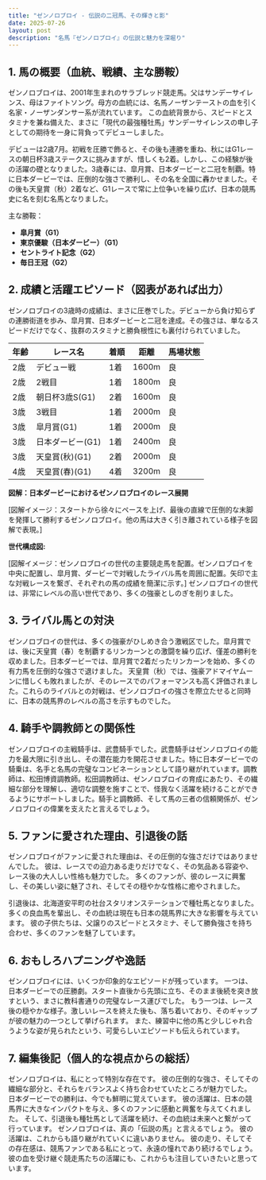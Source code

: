 ```yaml
---
title: "ゼンノロブロイ - 伝説の二冠馬、その輝きと影"
date: 2025-07-26
layout: post
description: "名馬『ゼンノロブロイ』の伝説と魅力を深堀り"
---
```


## 1. 馬の概要（血統、戦績、主な勝鞍）

ゼンノロブロイは、2001年生まれのサラブレッド競走馬。父はサンデーサイレンス、母はファイトソング。母方の血統には、名馬ノーザンテーストの血を引く名家・ノーザンダンサー系が流れています。  この血統背景から、スピードとスタミナを兼ね備えた、まさに「現代の最強種牡馬」サンデーサイレンスの申し子としての期待を一身に背負ってデビューしました。

デビューは2歳7月。初戦を圧勝で飾ると、その後も連勝を重ね、秋にはG1レースの朝日杯3歳ステークスに挑みますが、惜しくも2着。しかし、この経験が後の活躍の礎となりました。3歳春には、皐月賞、日本ダービーと二冠を制覇。特に日本ダービーでは、圧倒的な強さで勝利し、その名を全国に轟かせました。その後も天皇賞（秋）2着など、G1レースで常に上位争いを繰り広げ、日本の競馬史に名を刻む名馬となりました。

主な勝鞍：

* **皐月賞（G1）**
* **東京優駿（日本ダービー）（G1）**
* **セントライト記念（G2）**
* **毎日王冠（G2）**


## 2. 成績と活躍エピソード（図表があれば出力）

ゼンノロブロイの3歳時の成績は、まさに圧巻でした。デビューから負け知らずの連勝街道を歩み、皐月賞、日本ダービーと二冠を達成。その強さは、単なるスピードだけでなく、抜群のスタミナと勝負根性にも裏付けられていました。

| 年齢 | レース名         | 着順 | 距離 | 馬場状態 |
|-----|-----------------|-----|-----|---------|
| 2歳 | デビュー戦       | 1着 | 1600m| 良       |
| 2歳 | 2戦目           | 1着 | 1800m| 良       |
| 2歳 | 朝日杯3歳S(G1) | 2着 | 1600m| 良       |
| 3歳 | 3戦目           | 1着 | 2000m| 良       |
| 3歳 | 皐月賞(G1)      | 1着 | 2000m| 良       |
| 3歳 | 日本ダービー(G1) | 1着 | 2400m| 良       |
| 3歳 | 天皇賞(秋)(G1)  | 2着 | 2000m| 良       |
| 4歳 | 天皇賞(春)(G1)  | 4着 | 3200m| 良       |


**図解：日本ダービーにおけるゼンノロブロイのレース展開**

[図解イメージ：スタートから徐々にペースを上げ、最後の直線で圧倒的な末脚を発揮して勝利するゼンノロブロイ。他の馬は大きく引き離されている様子を図解で表現。]

**世代構成図:**

[図解イメージ：ゼンノロブロイの世代の主要競走馬を配置。ゼンノロブロイを中央に配置し、皐月賞、ダービーで対戦したライバル馬を周囲に配置。矢印で主な対戦レースを繋ぎ、それぞれの馬の成績を簡潔に示す。]  ゼンノロブロイの世代は、非常にレベルの高い世代であり、多くの強豪としのぎを削りました。


## 3. ライバル馬との対決

ゼンノロブロイの世代は、多くの強豪がひしめき合う激戦区でした。皐月賞では、後に天皇賞（春）を制覇するリンカーンとの激闘を繰り広げ、僅差の勝利を収めました。日本ダービーでは、皐月賞で2着だったリンカーンを始め、多くの有力馬を圧倒的な強さで退けました。  天皇賞（秋）では、強豪アドマイヤムーンに惜しくも敗れましたが、そのレースでのパフォーマンスも高く評価されました。これらのライバルとの対戦は、ゼンノロブロイの強さを際立たせると同時に、日本の競馬界のレベルの高さを示すものでした。


## 4. 騎手や調教師との関係性

ゼンノロブロイの主戦騎手は、武豊騎手でした。武豊騎手はゼンノロブロイの能力を最大限に引き出し、その潜在能力を開花させました。特に日本ダービーでの騎乗は、名手と名馬の完璧なコンビネーションとして語り継がれています。調教師は、松田博資調教師。松田調教師は、ゼンノロブロイの育成にあたり、その繊細な部分を理解し、適切な調整を施すことで、怪我なく活躍を続けることができるようにサポートしました。騎手と調教師、そして馬の三者の信頼関係が、ゼンノロブロイの偉業を支えたと言えるでしょう。


## 5. ファンに愛された理由、引退後の話

ゼンノロブロイがファンに愛された理由は、その圧倒的な強さだけではありませんでした。  彼は、レースでの迫力ある走りだけでなく、その気品ある容姿や、レース後の大人しい性格も魅力でした。  多くのファンが、彼のレースに興奮し、その美しい姿に魅了され、そしてその穏やかな性格に癒やされました。

引退後は、北海道安平町の社台スタリオンステーションで種牡馬となりました。  多くの良血馬を輩出し、その血統は現在も日本の競馬界に大きな影響を与えています。  彼の子供たちは、父譲りのスピードとスタミナ、そして勝負強さを持ち合わせ、多くのファンを魅了しています。


## 6. おもしろハプニングや逸話

ゼンノロブロイには、いくつか印象的なエピソードが残っています。  一つは、日本ダービーでの圧勝劇。スタート直後から先頭に立ち、そのまま後続を突き放すという、まさに教科書通りの完璧なレース運びでした。  もう一つは、レース後の穏やかな様子。激しいレースを終えた後も、落ち着いており、そのギャップが彼の魅力の一つとして挙げられます。  また、練習中に他の馬と少しじゃれ合うような姿が見られたという、可愛らしいエピソードも伝えられています。


## 7. 編集後記（個人的な視点からの総括）

ゼンノロブロイは、私にとって特別な存在です。  彼の圧倒的な強さ、そしてその繊細な部分と、それらをバランスよく持ち合わせていたところが魅力でした。  日本ダービーでの勝利は、今でも鮮明に覚えています。  彼の活躍は、日本の競馬界に大きなインパクトを与え、多くのファンに感動と興奮を与えてくれました。  そして、引退後も種牡馬として活躍を続け、その血統は未来へと繋がって行っています。  ゼンノロブロイは、真の「伝説の馬」と言えるでしょう。  彼の活躍は、これからも語り継がれていくに違いありません。  彼の走り、そしてその存在感は、競馬ファンである私にとって、永遠の憧れであり続けるでしょう。  彼の血を受け継ぐ競走馬たちの活躍にも、これからも注目していきたいと思っています。
